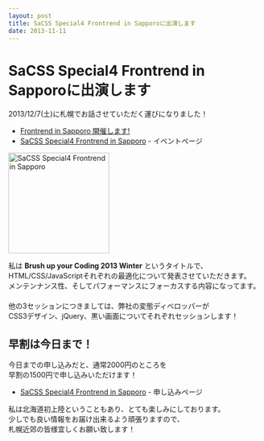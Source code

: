 ```yaml
---
layout: post
title: SaCSS Special4 Frontrend in Sapporoに出演します
date: 2013-11-11
---
```


# SaCSS Special4 Frontrend in Sapporoに出演します

2013/12/7(土)に札幌でお話させていただく運びになりました！  

- [Frontrend in Sapporo 開催します!](http://frontrend.github.io/blog/hello-sapporo/)
- [SaCSS Special4 Frontrend in Sapporo](http://sacss.net/special04/) - イベントページ

<a href="http://sacss.net/special04/"><img src="http://sacss.net/special04/images/sacss_frontrend_200200.png" width="200" height="200" alt="SaCSS Special4 Frontrend in Sapporo" /></a>

私は **Brush up your Coding 2013 Winter** というタイトルで、  
HTML/CSS/JavaScriptそれぞれの最適化について発表させていただきます。  
メンテンナンス性、そしてパフォーマンスにフォーカスする内容になってます。  
　  
他の3セッションにつきましては、弊社の変態ディベロッパーが  
CSS3デザイン、jQuery、黒い画面についてそれぞれセッションします！  

## 早割は今日まで！

今日までの申し込みだと、通常2000円のところを  
早割の1500円で申し込みいただけます！

- [SaCSS Special4 Frontrend in Sapporo](http://sacss-sp4.peatix.com/) - 申し込みページ

私は北海道初上陸ということもあり、とても楽しみにしております。  
少しでも良い情報をお届け出来るよう頑張りますので、  
札幌近郊の皆様宜しくお願い致します！  